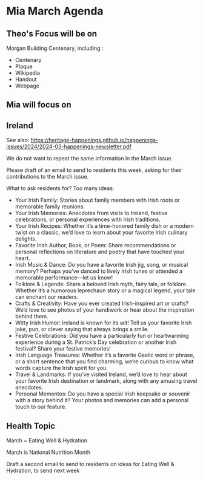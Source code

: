 # Mia March Agenda


## Theo's Focus will be on

Morgan Building Centenary, including :

* Centenary
* Plaque
* Wikipedia
* Handout
* Webpage

## Mia will focus on

## Ireland

See also: https://heritage-happenings.github.io/happenings-issues/2024/2024-03-happenings-newsletter.pdf

We do not want to repeat the same information in the March issue.

Please draft of an email to send to residents this week, asking for their contributions to the March issue.

What to ask residents for? Too many ideas:

* Your Irish Family: Stories about family members with Irish roots or memorable family reunions.
* Your Irish Memories: Anecdotes from visits to Ireland, festive celebrations, or personal experiences with Irish traditions.
* Your Irish Recipes: Whether it’s a time-honored family dish or a modern twist on a classic, we’d love to learn about your favorite Irish culinary delights.
* Favorite Irish Author, Book, or Poem: Share recommendations or personal reflections on literature and poetry that have touched your heart.
* Irish Music & Dance: Do you have a favorite Irish jig, song, or musical memory? Perhaps you’ve danced to lively Irish tunes or attended a memorable performance—let us know!
* Folklore & Legends: Share a beloved Irish myth, fairy tale, or folklore. Whether it’s a humorous leprechaun story or a magical legend, your tale can enchant our readers.
* Crafts & Creativity: Have you ever created Irish-inspired art or crafts? We’d love to see photos of your handiwork or hear about the inspiration behind them.
* Witty Irish Humor: Ireland is known for its wit! Tell us your favorite Irish joke, pun, or clever saying that always brings a smile.
* Festive Celebrations: Did you have a particularly fun or heartwarming experience during a St. Patrick’s Day celebration or another Irish festival? Share your festive memories!
* Irish Language Treasures: Whether it’s a favorite Gaelic word or phrase, or a short sentence that you find charming, we’re curious to know what words capture the Irish spirit for you.
* Travel & Landmarks: If you’ve visited Ireland, we’d love to hear about your favorite Irish destination or landmark, along with any amusing travel anecdotes.
* Personal Mementos: Do you have a special Irish keepsake or souvenir with a story behind it? Your photos and memories can add a personal touch to our feature.


## Health Topic

March ~ Eating Well & Hydration

March is National Nutrition Month

Draft a second email to send to residents on ideas for Eating Well & Hydration, to send next week


